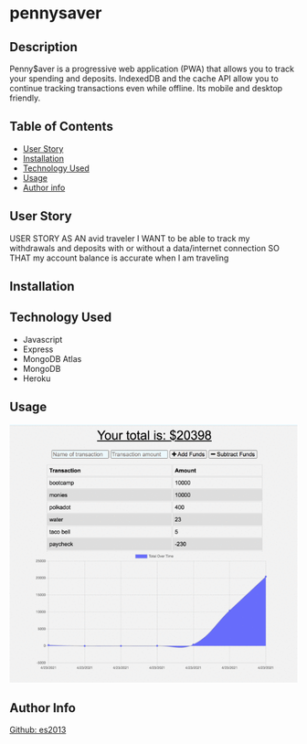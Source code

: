 # pennysaver

## Description
Penny$aver is a progressive web application (PWA) that allows you to track your spending and deposits. IndexedDB and the cache API allow you to continue tracking transactions even while offline. Its mobile and desktop friendly.

## Table of Contents
* [User Story](#user-story)
* [Installation](#installation)
* [Technology Used](#technology-used)
* [Usage](#usage)
* [Author info](#author-info)

## User Story
USER STORY AS AN avid traveler I WANT to be able to track my withdrawals and deposits with or without a data/internet connection SO THAT my account balance is accurate when I am traveling 

## Installation

## Technology Used
* Javascript
* Express
* MongoDB Atlas
* MongoDB
* Heroku

## Usage
![Challenge Demo](./img/hw19.gf.gif)

## Author Info
[Github: es2013](https://github.com/es2013)